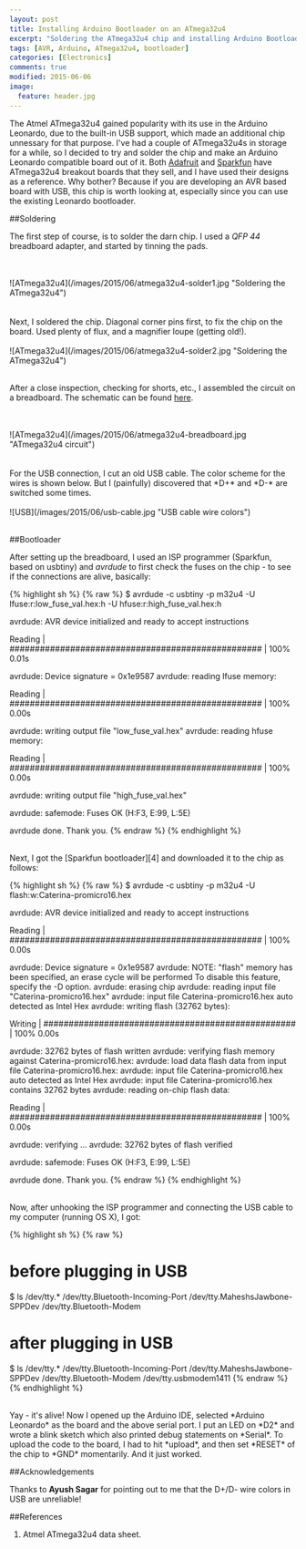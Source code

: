 ```yaml
---
layout: post
title: Installing Arduino Bootloader on an ATmega32u4
excerpt: "Soldering the ATmega32u4 chip and installing Arduino Bootloader on it."  
tags: [AVR, Arduino, ATmega32u4, bootloader]
categories: [Electronics]
comments: true
modified: 2015-06-06
image:
  feature: header.jpg
---
```


The Atmel ATmega32u4 gained popularity with its use in the Arduino
Leonardo, due to the built-in USB support, which made an additional
chip unnessary for that purpose. I've had a couple of ATmega32u4s in
storage for a while, so I decided to try and solder the chip and make
an Arduino Leonardo compatible board out of it. Both [Adafruit][1] and
[Sparkfun][2] have ATmega32u4 breakout boards that they sell, and I
have used their designs as a reference. Why bother? Because if you are
developing an AVR based board with USB, this chip is worth looking at,
especially since you can use the existing Leonardo bootloader.


##Soldering

The first step of course, is to solder the darn chip. I used a *QFP 44*
breadboard adapter, and started by tinning the pads.

<br />
<br />
![ATmega32u4](/images/2015/06/atmega32u4-solder1.jpg "Soldering the ATmega32u4")
<br />
<br />

<br />
Next, I soldered the chip. Diagonal corner pins first, to fix the chip
on the board. Used plenty of flux, and a magnifier loupe (getting
old!). 

<br />
<br />
![ATmega32u4](/images/2015/06/atmega32u4-solder2.jpg "Soldering the ATmega32u4")
<br />
<br />

After a close inspection, checking for shorts, etc., I assembled the
circuit on a breadboard. The schematic can be found [here][3].

<br />
<br />
![ATmega32u4](/images/2015/06/atmega32u4-breadboard.jpg "ATmega32u4 circuit")
<br />
<br />

<br />
For the USB connection, I cut an old USB cable. The color scheme for
the wires is shown below. But I (painfully) discovered that *D+* and *D-*
are switched some times.

<br />
<br />
![USB](/images/2015/06/usb-cable.jpg "USB cable wire colors")
<br />
<br />

##Bootloader

After setting up the breadboard, I used an ISP programmer (Sparkfun, based on usbtiny) and *avrdude* to first check the fuses on the chip - to see if the connections are alive, basically:

{% highlight sh %}
{% raw %}
$ avrdude -c usbtiny -p m32u4 -U lfuse:r:low_fuse_val.hex:h -U hfuse:r:high_fuse_val.hex:h

avrdude: AVR device initialized and ready to accept instructions

Reading | ################################################## | 100% 0.01s

avrdude: Device signature = 0x1e9587
avrdude: reading lfuse memory:

Reading | ################################################## | 100% 0.00s

avrdude: writing output file "low_fuse_val.hex"
avrdude: reading hfuse memory:

Reading | ################################################## | 100% 0.00s

avrdude: writing output file "high_fuse_val.hex"

avrdude: safemode: Fuses OK (H:F3, E:99, L:5E)

avrdude done.  Thank you.
{% endraw %}
{% endhighlight %}

<br />
Next, I got the [Sparkfun bootloader][4] and downloaded it to the chip as follows:

{% highlight sh %}
{% raw %}
$ avrdude -c usbtiny -p m32u4 -U flash:w:Caterina-promicro16.hex

avrdude: AVR device initialized and ready to accept instructions

Reading | ################################################## | 100% 0.00s

avrdude: Device signature = 0x1e9587
avrdude: NOTE: "flash" memory has been specified, an erase cycle will be performed
         To disable this feature, specify the -D option.
avrdude: erasing chip
avrdude: reading input file "Caterina-promicro16.hex"
avrdude: input file Caterina-promicro16.hex auto detected as Intel Hex
avrdude: writing flash (32762 bytes):

Writing | ################################################## | 100% 0.00s

avrdude: 32762 bytes of flash written
avrdude: verifying flash memory against Caterina-promicro16.hex:
avrdude: load data flash data from input file Caterina-promicro16.hex:
avrdude: input file Caterina-promicro16.hex auto detected as Intel Hex
avrdude: input file Caterina-promicro16.hex contains 32762 bytes
avrdude: reading on-chip flash data:

Reading | ################################################## | 100% 0.00s

avrdude: verifying ...
avrdude: 32762 bytes of flash verified

avrdude: safemode: Fuses OK (H:F3, E:99, L:5E)

avrdude done.  Thank you.
{% endraw %}
{% endhighlight %}

<br />
Now, after unhooking the ISP programmer and connecting the USB cable
to my computer (running OS X), I got:

{% highlight sh %}
{% raw %}
# before plugging in USB
$ ls /dev/tty.*
/dev/tty.Bluetooth-Incoming-Port        /dev/tty.MaheshsJawbone-SPPDev
/dev/tty.Bluetooth-Modem

# after plugging in USB
$ ls /dev/tty.*
/dev/tty.Bluetooth-Incoming-Port        /dev/tty.MaheshsJawbone-SPPDev
/dev/tty.Bluetooth-Modem                        /dev/tty.usbmodem1411
{% endraw %}
{% endhighlight %}

<br />
Yay - it's alive! Now I opened up the Arduino IDE, selected *Arduino
Leonardo* as the board and the above serial port. I put an LED on *D2*
and wrote a blink sketch which also printed debug statements on
*Serial*. To upload the code to the board, I had to hit *upload*, and
then set *RESET* of the chip to *GND* momentarily. And it just worked.

##Acknowledgements

Thanks to **Ayush Sagar** for pointing out to me that the D+/D- wire colors in USB are unreliable!

##References

1. Atmel ATmega32u4 data sheet.

[1]: https://www.adafruit.com/products/296
[2]: https://www.sparkfun.com/products/11117
[3]: https://github.com/adafruit/Atmega32u4-Breakout-Board
[4]: https://github.com/sparkfun/SF32u4_boards
 